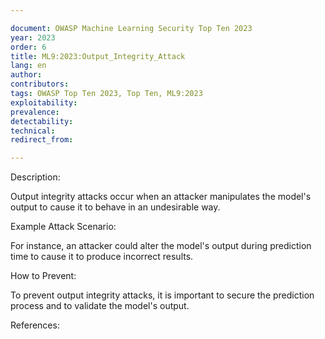 ```yaml
---

document: OWASP Machine Learning Security Top Ten 2023
year: 2023
order: 6
title: ML9:2023:Output_Integrity_Attack
lang: en
author:
contributors:
tags: OWASP Top Ten 2023, Top Ten, ML9:2023
exploitability:
prevalence:
detectability:
technical:
redirect_from:

---
```



Description:

Output integrity attacks occur when an attacker manipulates the model\'s
output to cause it to behave in an undesirable way.

Example Attack Scenario:

For instance, an attacker could alter the model\'s output during
prediction time to cause it to produce incorrect results.

How to Prevent:

To prevent output integrity attacks, it is important to secure the
prediction process and to validate the model\'s output.

References:
